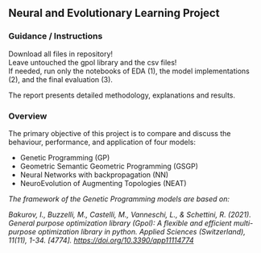 ## Neural and Evolutionary Learning Project
### Guidance / Instructions
Download all files in repository! <br>
Leave untouched the gpol library and the csv files!<br>
If needed, run only the notebooks of EDA (1), the model implementations (2), and the final evaluation (3).
<br>

The report presents detailed methodology, explanations and results.

### Overview 
The primary objective of this project is to compare and discuss the behaviour, performance, and application of four models:
- Genetic Programming (GP)
- Geometric Semantic Geometric Programming (GSGP)
- Neural Networks with backpropagation (NN)
- NeuroEvolution of Augmenting Topologies (NEAT)



*The framework of the Genetic Programming models are based on:*

*Bakurov, I., Buzzelli, M., Castelli, M., Vanneschi, L., & Schettini, R. (2021). General purpose optimization library (Gpol): A flexible and efficient
multi-purpose optimization library in python. Applied Sciences (Switzerland), 11(11), 1-34. [4774]. https://doi.org/10.3390/app11114774*
